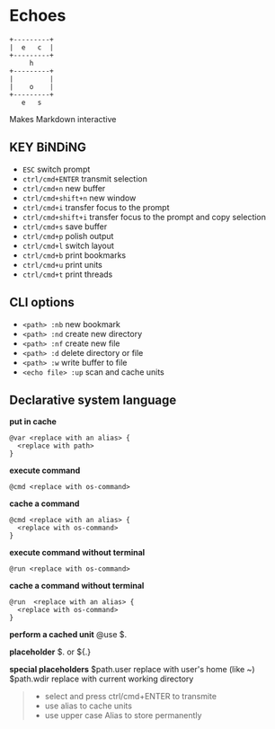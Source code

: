# Echoes
```
+---------+
|  e   c  |
+---------+
     h
+---------+
|         |
|    o    |
+---------+
   e   s   
```

Makes Markdown interactive

## KEY BiNDiNG

* `ESC` switch prompt
* `ctrl/cmd+ENTER`   transmit selection
* `ctrl/cmd+n`       new buffer
* `ctrl/cmd+shift+n` new window
* `ctrl/cmd+i`       transfer focus to the prompt
* `ctrl/cmd+shift+i` transfer focus to the prompt and copy selection
* `ctrl/cmd+s`       save buffer
* `ctrl/cmd+p`       polish output
* `ctrl/cmd+l`       switch layout
* `ctrl/cmd+b`       print bookmarks
* `ctrl/cmd+u`       print units
* `ctrl/cmd+t`       print threads

## CLI options

* `<path> :nb` new bookmark
* `<path> :nd` create new directory
* `<path> :nf` create new file
* `<path> :d` delete directory or file
* `<path> :w` write buffer to file
* `<echo file> :up` scan and cache units

## Declarative system language

**put in cache**
```
@var <replace with an alias> {
  <replace with path>
}
```

**execute command**
```
@cmd <replace with os-command>
```

**cache a command**
```
@cmd <replace with an alias> {
  <replace with os-command>
}
```

**execute command without terminal**
```
@run <replace with os-command>
```

**cache a command without terminal**
```
@run  <replace with an alias> {
  <replace with os-command>
}
```

**perform a cached unit**
@use $<verb>.<alias>

**placeholder**
$<verb>.<alias> or ${<verb>.<alias>}

**special placeholders**
$path.user replace with user's home (like ~)
$path.wdir replace with current working directory

> * select and press ctrl/cmd+ENTER to transmite
> * use alias to cache units
> * use upper case Alias to store permanently
